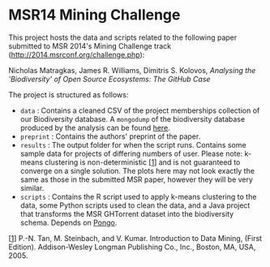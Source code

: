 MSR14 Mining Challenge
===============

This project hosts the data and scripts related to the following paper submitted to MSR 2014's Mining Challenge track (http://2014.msrconf.org/challenge.php):

Nicholas Matragkas, James R. Williams, Dimitris S. Kolovos, _Analysing the 'Biodiversity' of Open Source Ecosystems: The GitHub Case_

The project is structured as follows:

* `data` : Contains a cleaned CSV of the project memberships collection of our Biodiversity database. A `mongodump` of the biodiversity database produced by the analysis can be found [here](https://www.dropbox.com/s/hjw619vfqd4z36u/msr14-biodiversity-dump.zip).
* `preprint` : Contains the authors' preprint of the paper.
* `results` : The output folder for when the script runs. Contains some sample data for projects of differing numbers of user. Please note: k-means clustering is non-deterministic [[1](#CAref)] and is not guaranteed to converge on a single solution. The plots here may not look exactly the same as those in the submitted MSR paper, however they will be very similar.
* `scripts` : Contains the R script used to apply k-means clustering to the data, some Python scripts used to clean the data, and a Java project that transforms the MSR GHTorrent dataset into the biodiversity schema. Depends on [Pongo](https://code.google.com/p/pongo). 


[[1](id:CAref)] P.-N. Tan, M. Steinbach, and V. Kumar. Introduction to Data Mining, (First Edition). Addison-Wesley Longman Publishing Co., Inc., Boston, MA, USA, 2005.